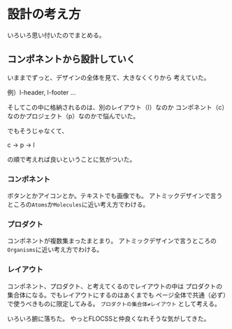 # 設計の考え方

いろいろ思い付いたのでまとめる。

## コンポネントから設計していく

いままでずっと、デザインの全体を見て、大きなくくりから
考えていた。

例）l-header, l-footer ...

そしてこの中に格納されるのは、別のレイアウト（l）なのか
コンポネント（c）なのかプロジェクト（p）なのかで悩んでいた。

でもそうじゃなくて、

c -> p -> l

の順で考えれば良いということに気がついた。

### コンポネント

ボタンとかアイコンとか。テキストでも画像でも。
アトミックデザインで言うところの`Atoms`か`Molecules`に近い考え方でわける。

### プロダクト

コンポネントが複数集まったまとまり。
アトミックデザインで言うところの`Organisms`に近い考え方でわける。

### レイアウト

コンポネント、プロダクト、と考えてくるのでレイアウトの中は
プロダクトの集合体になる。でもレイアウトにするのはあくまでも
ページ全体で共通（必ず）で使うべきものに限定してみる。
`プロダクトの集合体≠レイアウト` として考える。

いろいろ腑に落ちた。
やっとFLOCSSと仲良くなれそうな気がしてきた。
